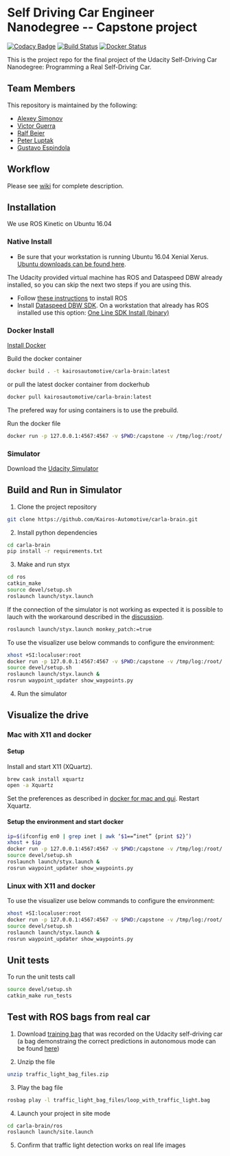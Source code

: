 # Self Driving Car Engineer Nanodegree -- Capstone project

[![Codacy Badge](https://api.codacy.com/project/badge/Grade/79ddbbe506054e43859247d9fd0b11b5)](https://www.codacy.com/app/Kairos-Automotive/carla-brain?utm_source=github.com&utm_medium=referral&utm_content=Kairos-Automotive/carla-brain&utm_campaign=badger) 
[![Build Status](https://travis-ci.org/Kairos-Automotive/carla-brain.svg?branch=master)](https://travis-ci.org/Kairos-Automotive/carla-brain) 
[![Docker Status](https://dockerbuildbadges.quelltext.eu/status.svg?organization=kairosautomotive&repository=carla-brain)](https://hub.docker.com/r/kairosautomotive/carla-brain/) 

This is the project repo for the final project of the Udacity
Self-Driving Car Nanodegree: Programming a Real Self-Driving Car.

## Team Members

This repository is maintained by the following:
- [Alexey Simonov](https://github.com/asimonov)
- [Victor Guerra](https://github.com/vguerra)
- [Ralf Beier](https://github.com/avrabe)
- [Peter Luptak](https://github.com/dabavil)
- [Gustavo Espindola](https://github.com/yhoazk)


## Workflow

Please see [wiki](https://github.com/Kairos-Automotive/carla-brain/wiki) for complete description.


## Installation

We use ROS Kinetic on Ubuntu 16.04

### Native Install

* Be sure that your workstation is running Ubuntu 16.04 Xenial Xerus.
 [Ubuntu downloads can be found here](https://www.ubuntu.com/download/desktop).

The Udacity provided virtual machine has ROS and Dataspeed DBW already installed, so you can skip the next two steps if you are using this.

* Follow [these instructions](http://wiki.ros.org/kinetic/Installation/Ubuntu) to install ROS
* Install [Dataspeed DBW SDK](https://bitbucket.org/DataspeedInc/dbw_mkz_ros).
  On a workstation that already has ROS installed use this option:
  [One Line SDK Install (binary)](https://bitbucket.org/DataspeedInc/dbw_mkz_ros/src/81e63fcc335d7b64139d7482017d6a97b405e250/ROS_SETUP.md?fileviewer=file-view-default)

### Docker Install
[Install Docker](https://docs.docker.com/engine/installation/)

Build the docker container
```bash
docker build . -t kairosautomotive/carla-brain:latest
```

or pull the latest docker container from dockerhub
```bash
docker pull kairosautomotive/carla-brain:latest
```
The prefered way for using containers is to use the prebuild.

Run the docker file
```bash
docker run -p 127.0.0.1:4567:4567 -v $PWD:/capstone -v /tmp/log:/root/.ros/ --rm -it kairosautomotive/carla-brain
```

### Simulator

Download the [Udacity Simulator](https://github.com/udacity/CarND-Capstone/releases/tag/v1.2)


## Build and Run in Simulator

1. Clone the project repository
```bash
git clone https://github.com/Kairos-Automotive/carla-brain.git
```

2. Install python dependencies
```bash
cd carla-brain
pip install -r requirements.txt
```

3. Make and run styx
```bash
cd ros
catkin_make
source devel/setup.sh
roslaunch launch/styx.launch
```
If the connection of the simulator is not working as expected it 
is possible to lauch with the workaround described in the [discussion](https://discussions.udacity.com/t/car-freezes-in-simulator-solved/363942/12?u=victor_guerra_986699).

```bash
roslaunch launch/styx.launch monkey_patch:=true
```

To use the visualizer use below commands to configure the environment:
```bash
xhost +SI:localuser:root
docker run -p 127.0.0.1:4567:4567 -v $PWD:/capstone -v /tmp/log:/root/.ros/ -v /tmp/.X11-unix:/tmp/.X11-unix -e DISPLAY=unix$DISPLAY --rm -it kairosautomotive/carla-brain:latest
source devel/setup.sh
roslaunch launch/styx.launch &
rosrun waypoint_updater show_waypoints.py
```
4. Run the simulator

## Visualize the drive
### Mac with X11 and docker
#### Setup
Install and start X11 (XQuartz).
```bash
brew cask install xquartz
open -a Xquartz
```

Set the preferences as described in [docker for mac and gui](https://fredrikaverpil.github.io/2016/07/31/docker-for-mac-and-gui-applications/).
Restart Xquartz.

#### Setup the environment and start docker 
```bash
ip=$(ifconfig en0 | grep inet | awk ‘$1==“inet” {print $2}’)
xhost + $ip
docker run -p 127.0.0.1:4567:4567 -v $PWD:/capstone -v /tmp/log:/root/.ros/ -v /tmp/.X11-unix:/tmp/.X11-unix -e DISPLAY=$ip:0 --rm -it kairosautomotive/carla-brain:latest
source devel/setup.sh
roslaunch launch/styx.launch &
rosrun waypoint_updater show_waypoints.py
```
 
### Linux with X11 and docker
To use the visualizer use below commands to configure the environment:
```bash
xhost +SI:localuser:root
docker run -p 127.0.0.1:4567:4567 -v $PWD:/capstone -v /tmp/log:/root/.ros/ -v /tmp/.X11-unix:/tmp/.X11-unix -e DISPLAY=unix$DISPLAY --rm -it kairosautomotive/carla-brain:latest
source devel/setup.sh
roslaunch launch/styx.launch &
rosrun waypoint_updater show_waypoints.py
```

## Unit tests

To run the unit tests call
```bash
source devel/setup.sh
catkin_make run_tests
```

## Test with ROS bags from real car

1. Download [training bag](https://drive.google.com/file/d/0B2_h37bMVw3iYkdJTlRSUlJIamM/view?usp=sharing)
that was recorded on the Udacity self-driving car (a bag demonstraing the correct
predictions in autonomous mode can be found
[here](https://drive.google.com/open?id=0B2_h37bMVw3iT0ZEdlF4N01QbHc))

2. Unzip the file
```bash
unzip traffic_light_bag_files.zip
```

3. Play the bag file
```bash
rosbag play -l traffic_light_bag_files/loop_with_traffic_light.bag
```

4. Launch your project in site mode
```bash
cd carla-brain/ros
roslaunch launch/site.launch
```

5. Confirm that traffic light detection works on real life images

